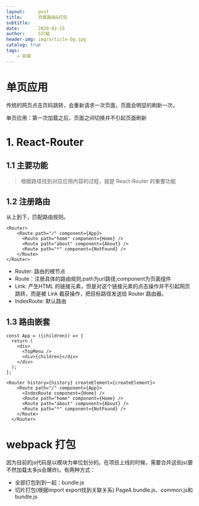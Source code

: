 ```yaml
---
layout:     post
title:      页面路由&打包
subtitle:   
date:       2020-02-15
author:     5只猫
header-img: img/article-bg.jpg
catalog: true
tags:
    - 前端
---
```


# 单页应用

传统的网页点击页码跳转，会重新请求一次页面，页面会明显的刷新一次。

单页应用：第一次加载之后，页面之间切换并不引起页面刷新

# 1. React-Router

## 1.1 主要功能
> 根据路径找到对应应用内容的过程，就是 React-Router 的重要功能

## 1.2 注册路由

从上到下，匹配路由规则。

~~~
<Router>
    <Route path="/" component={App}>
      <Route path="home" component={Home} />
      <Route path="about" component={About} />
      <Route path="*" component={NotFound} />
    </Route>
</Router>
~~~

- Router: 路由的根节点
- Route：注册具体的路由规则;path为url路径;component为页面组件
- Link:  产生HTML 的链接元素，但是对这个链接元素的点击操作并不引起网页跳转，而是被 Link 截获操作，把目标路径发送给 Router 路由器。
- IndexRoute: 默认路由

## 1.3 路由嵌套

~~~
const App = ({children}) => {
  return (
    <div>
      <TopMenu />
      <div>{children}</div>
    </div>
  );
};
~~~

~~~
<Router history={history} createElement={createElement}>
    <Route path="/" component={App}>
      <IndexRoute component={Home} />
      <Route path="home" component={Home} />
      <Route path="about" component={About} />
      <Route path="*" component={NotFound} />
    </Route>
  </Router>
~~~


# webpack 打包

因为目前的js代码是以模块为单位划分的。在项目上线的时候，需要合并这些js(要不然加载太多js会爆炸)。有两种方式：

- 全部打包到到一起：bundle.js
- 切片打包(根据import export找到关联关系) PageA.bundle.js、common.js和bundle.js
